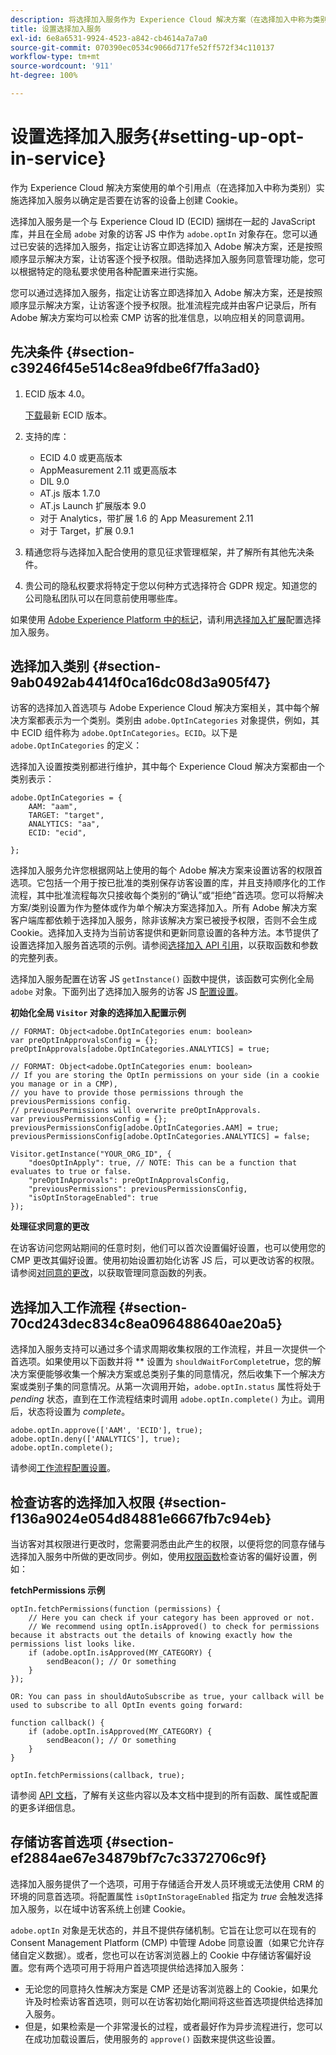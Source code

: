 ```yaml
---
description: 将选择加入服务作为 Experience Cloud 解决方案（在选择加入中称为类别）使用单个引用点实施，以确定是否在访客的设备上创建 Cookie。
title: 设置选择加入服务
exl-id: 6e8a6531-9924-4523-a842-cb4614a7a7a0
source-git-commit: 070390ec0534c9066d717fe52ff572f34c110137
workflow-type: tm+mt
source-wordcount: '911'
ht-degree: 100%

---
```


# 设置选择加入服务{#setting-up-opt-in-service}

作为 Experience Cloud 解决方案使用的单个引用点（在选择加入中称为类别）实施选择加入服务以确定是否要在访客的设备上创建 Cookie。

选择加入服务是一个与 Experience Cloud ID (ECID) 捆绑在一起的 JavaScript 库，并且在全局 `adobe` 对象的访客 JS 中作为 `adobe.optIn` 对象存在。您可以通过已安装的选择加入服务，指定让访客立即选择加入 Adobe 解决方案，还是按照顺序显示解决方案，让访客逐个授予权限。借助选择加入服务同意管理功能，您可以根据特定的隐私要求使用各种配置来进行实施。

您可以通过选择加入服务，指定让访客立即选择加入 Adobe 解决方案，还是按照顺序显示解决方案，让访客逐个授予权限。批准流程完成并由客户记录后，所有 Adobe 解决方案均可以检索 CMP 访客的批准信息，以响应相关的同意调用。

## 先决条件 {#section-c39246f45e514c8ea9fdbe6f7ffa3ad0}

1. ECID 版本 4.0。

   [下载](https://github.com/Adobe-Marketing-Cloud/id-service/releases)最新 ECID 版本。

1. 支持的库：

   * ECID 4.0 或更高版本
   * AppMeasurement 2.11 或更高版本
   * DIL 9.0
   * AT.js 版本 1.7.0
   * AT.js Launch 扩展版本 9.0
   * 对于 Analytics，带扩展 1.6 的 App Measurement 2.11
   * 对于 Target，扩展 0.9.1

1. 精通您将与选择加入配合使用的意见征求管理框架，并了解所有其他先决条件。

   <!--
   For IAB, see here for additional pre-reqs.
   -->

1. 贵公司的隐私权要求将特定于您以何种方式选择符合 GDPR 规定。知道您的公司隐私团队可以在同意前使用哪些库。

如果使用 [Adobe Experience Platform 中的标记](https://experienceleague.adobe.com/docs/experience-platform/tags/home.html)，请利用[选择加入扩展](../../implementation-guides/opt-in-service/launch.md)配置选择加入服务。

## 选择加入类别 {#section-9ab0492ab4414f0ca16dc08d3a905f47}

访客的选择加入首选项与 Adobe Experience Cloud 解决方案相关，其中每个解决方案都表示为一个类别。类别由 `adobe.OptInCategories` 对象提供，例如，其中 ECID 组件称为 `adobe.OptInCategories`。`ECID`。以下是 `adobe.OptInCategories` 的定义：

选择加入设置按类别都进行维护，其中每个 Experience Cloud 解决方案都由一个类别表示：

```
adobe.OptInCategories = { 
    AAM: "aam", 
    TARGET: "target",  
    ANALYTICS: "aa", 
    ECID: "ecid", 
     
};
```

选择加入服务允许您根据网站上使用的每个 Adobe 解决方案来设置访客的权限首选项。它包括一个用于按已批准的类别保存访客设置的库，并且支持顺序化的工作流程，其中批准流程每次只接收每个类别的“确认”或“拒绝”首选项。您可以将解决方案/类别设置为作为整体或作为单个解决方案选择加入。所有 Adobe 解决方案客户端库都依赖于选择加入服务，除非该解决方案已被授予权限，否则不会生成 Cookie。选择加入支持为当前访客提供和更新同意设置的各种方法。本节提供了设置选择加入服务首选项的示例。请参阅[选择加入 API 引用](../../implementation-guides/opt-in-service/api.md#reference-4f30152333dd4990ab10c1b8b82fc867)，以获取函数和参数的完整列表。

选择加入服务配置在访客 JS `getInstance()` 函数中提供，该函数可实例化全局 `adobe` 对象。下面列出了选择加入服务的访客 JS [配置设置](../../implementation-guides/opt-in-service/api.md#section-d66018342baf401389f248bb381becbf)。

**初始化全局 `Visitor` 对象的选择加入配置示例**

```
// FORMAT: Object<adobe.OptInCategories enum: boolean> 
var preOptInApprovalsConfig = {}; 
preOptInApprovals[adobe.OptInCategories.ANALYTICS] = true; 
  
// FORMAT: Object<adobe.OptInCategories enum: boolean> 
// If you are storing the OptIn permissions on your side (in a cookie you manage or in a CMP), 
// you have to provide those permissions through the previousPermissions config. 
// previousPermissions will overwrite preOptInApprovals. 
var previousPermissionsConfig = {}; 
previousPermissionsConfig[adobe.OptInCategories.AAM] = true; 
previousPermissionsConfig[adobe.OptInCategories.ANALYTICS] = false; 
  
Visitor.getInstance("YOUR_ORG_ID", { 
    "doesOptInApply": true, // NOTE: This can be a function that evaluates to true or false. 
    "preOptInApprovals": preOptInApprovalsConfig, 
    "previousPermissions": previousPermissionsConfig, 
    "isOptInStorageEnabled": true 
});
```

**处理征求同意的更改**

在访客访问您网站期间的任意时刻，他们可以首次设置偏好设置，也可以使用您的 CMP 更改其偏好设置。使用初始设置初始化访客 JS 后，可以更改访客的权限。请参阅[对同意的更改](../../implementation-guides/opt-in-service/api.md#section-c3d85403ff0d4394bd775c39f3d001fc)，以获取管理同意函数的列表。

<!--
<p> *** <b>sample code block </b>*** </p>
-->

## 选择加入工作流程 {#section-70cd243dec834c8ea096488640ae20a5}

选择加入服务支持可以通过多个请求周期收集权限的工作流程，并且一次提供一个首选项。如果使用以下函数并将 ** 设置为 `shouldWaitForComplete`true，您的解决方案便能够收集一个解决方案或总类别子集的同意情况，然后收集下一个解决方案或类别子集的同意情况。从第一次调用开始，`adobe.optIn.status` 属性将处于 *pending* 状态，直到在工作流程结束时调用 `adobe.optIn.complete()` 为止。调用后，状态将设置为 *complete*。

```
adobe.optIn.approve(['AAM', 'ECID'], true); 
adobe.optIn.deny(['ANALYTICS'], true); 
adobe.optIn.complete();
```

请参阅[工作流程配置设置](../../implementation-guides/opt-in-service/api.md#section-2c5adfa5459c4e72b96d2693123a53c2)。

## 检查访客的选择加入权限 {#section-f136a9024e054d84881e6667fb7c94eb}

当访客对其权限进行更改时，您需要洞悉由此产生的权限，以便将您的同意存储与选择加入服务中所做的更改同步。例如，使用[权限函数](../../implementation-guides/opt-in-service/api.md#section-7fe57279b5b44b4f8fe47e336df60155)检查访客的偏好设置，例如：

**fetchPermissions 示例**

```
optIn.fetchPermissions(function (permissions) { 
    // Here you can check if your category has been approved or not. 
    // We recommend using optIn.isApproved() to check for permissions because it abstracts out the details of knowing exactly how the permissions list looks like. 
    if (adobe.optIn.isApproved(MY_CATEGORY) { 
        sendBeacon(); // Or something 
    } 
});

OR: You can pass in shouldAutoSubscribe as true, your callback will be used to subscribe to all OptIn events going forward:

function callback() { 
    if (adobe.optIn.isApproved(MY_CATEGORY) { 
        sendBeacon(); // Or something 
    } 
}

optIn.fetchPermissions(callback, true);
```

请参阅 [API 文档](../../implementation-guides/opt-in-service/api.md#reference-4f30152333dd4990ab10c1b8b82fc867)，了解有关这些内容以及本文档中提到的所有函数、属性或配置的更多详细信息。

## 存储访客首选项 {#section-ef2884ae67e34879bf7c7c3372706c9f}

选择加入服务提供了一个选项，可用于存储适合开发人员环境或无法使用 CRM 的环境的同意首选项。将配置属性 `isOptInStorageEnabled` 指定为 *true* 会触发选择加入服务，以在域中访客系统上创建 Cookie。

`adobe.optIn` 对象是无状态的，并且不提供存储机制。它旨在让您可以在现有的 Consent Management Platform (CMP) 中管理 Adobe 同意设置（如果它允许存储自定义数据）。或者，您也可以在访客浏览器上的 Cookie 中存储访客偏好设置。您有两个选项可用于将用户首选项提供给选择加入服务：

* 无论您的同意持久性解决方案是 CMP 还是访客浏览器上的 Cookie，如果允许及时检索访客首选项，则可以在访客初始化期间将这些首选项提供给选择加入服务。
* 但是，如果检索是一个非常漫长的过程，或者最好作为异步流程进行，您可以在成功加载设置后，使用服务的 `approve()` 函数来提供这些设置。
